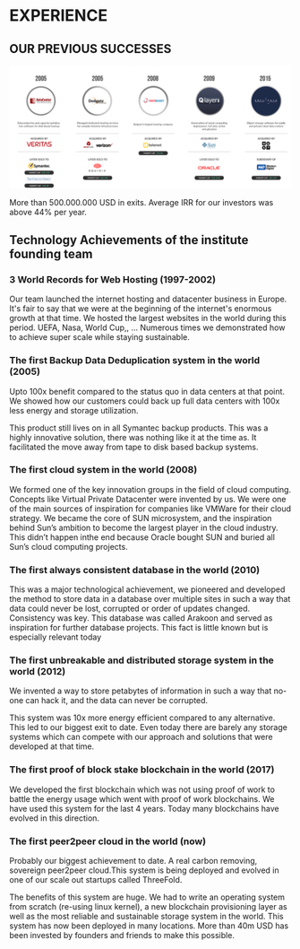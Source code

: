 
# EXPERIENCE

## OUR PREVIOUS SUCCESSES

![image alt text](img/history_experience.png)

More than 500.000.000 USD in exits. Average IRR for our investors was above 44% per year. 

## Technology Achievements of the institute founding team

### 3 World Records for Web Hosting (1997-2002)

Our team launched the internet hosting and datacenter business in Europe. It's fair to say that we were at the beginning of the internet's enormous growth at that time. We hosted the largest websites in the world during this period. UEFA, Nasa, World Cup,, … Numerous times we demonstrated how to achieve super scale while staying sustainable.

### The first Backup Data Deduplication system in the world (2005)

Upto 100x benefit compared to the status quo in data centers at that point.
We showed how our customers could back up full data centers with 100x less energy and storage utilization.

This product still lives on in all Symantec backup products. This was a highly innovative solution, there was nothing like it at the time as. It facilitated the  move away from tape to disk based backup systems.

### The first cloud system in the world (2008)

We formed one of the key innovation groups in the field of cloud computing. Concepts like Virtual Private Datacenter were invented by us. We were one of the main sources of inspiration for companies like VMWare for their cloud strategy. We became the core of SUN microsystem, and the inspiration behind Sun’s ambition to become the largest player in the cloud industry. This didn’t happen inthe end because Oracle bought SUN and buried all Sun’s cloud computing projects.

### The first always consistent database in the world (2010)

This was a major technological achievement, we pioneered and developed the method to store data in a database over multiple sites in such a way that data could never be lost, corrupted or order of updates changed. Consistency was key. This database was called Arakoon and served as inspiration for further database projects. This fact is little known but is especially relevant today

### The first unbreakable and distributed storage system in the world (2012)

We invented a way to store petabytes of information in such a way that no-one can hack it, and the data can never be corrupted.

This system was 10x more energy efficient compared to any alternative. This led to our biggest exit to date. Even today there are barely any storage systems which can compete with our approach and solutions that were developed at that time.

### The first proof of block stake blockchain in the world (2017)

We developed the first blockchain which was not using proof of work to battle the energy usage which went with proof of work blockchains. We have used this system for the last 4  years. Today many blockchains have evolved in this direction.

### The first peer2peer cloud in the world (now)

Probably our biggest achievement to date. A real carbon removing, sovereign peer2peer cloud.This system is being deployed and evolved in one of our scale out startups called ThreeFold.

The benefits of this system are huge. We had to write an operating system from scratch (re-using linux kernel), a new blockchain provisioning layer as well as the most reliable and sustainable storage system in the world. This system has now been deployed in many locations. More than 40m USD has been invested by founders and friends to make this possible.
